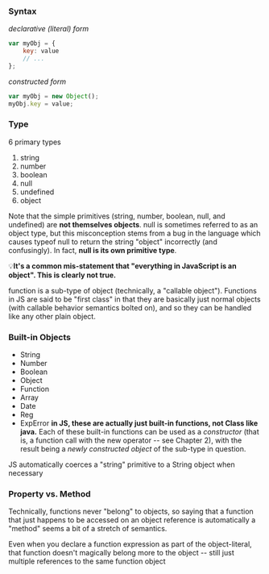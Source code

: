 ### Syntax
_declarative (literal) form_
```javascript
var myObj = {
	key: value
	// ...
};
```
_constructed form_
```javascript
var myObj = new Object();
myObj.key = value;
```
### Type
6 primary types 
1. string
2. number
3. boolean
4. null
5. undefined
6. object

Note that the simple primitives (string, number, boolean, null, and undefined) are __not themselves objects__. null is sometimes referred to as an object type, but this misconception stems from a bug in the language which causes typeof null to return the string "object" incorrectly (and confusingly). In fact, __null is its own primitive type__.

:bulb:__It's a common mis-statement that "everything in JavaScript is an object". This is clearly not true.__

function is a sub-type of object (technically, a "callable object"). Functions in JS are said to be "first class" in that they are basically just normal objects (with callable behavior semantics bolted on), and so they can be handled like any other plain object.

### Built-in Objects
- String
- Number
- Boolean
- Object
- Function
- Array
- Date
- Reg
- ExpError
__in JS, these are actually just built-in functions, not Class like java.__ Each of these built-in functions can be used as a _constructor_ (that is, a function call with the new operator -- see Chapter 2), with the result being a _newly constructed object_ of the sub-type in question.

JS automatically coerces a "string" primitive to a String object when necessary

### Property vs. Method
Technically, functions never "belong" to objects, so saying that a function that just happens to be accessed on an object reference is automatically a "method" seems a bit of a stretch of semantics.

Even when you declare a function expression as part of the object-literal, that function doesn't magically belong more to the object -- still just multiple references to the same function object
